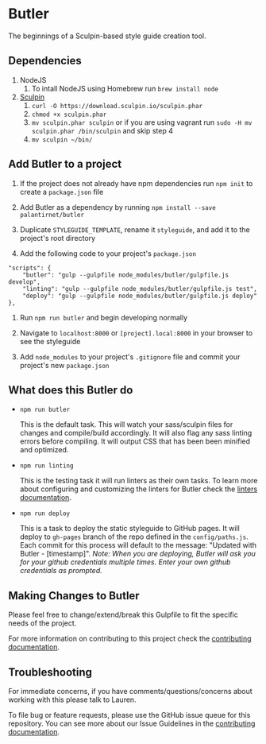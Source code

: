 # Butler
The beginnings of a Sculpin-based style guide creation tool. 

## Dependencies
1. NodeJS 
   1. To intall NodeJS using Homebrew run `brew install node` 
1. [Sculpin](https://sculpin.io/getstarted/)
    1. `curl -O https://download.sculpin.io/sculpin.phar`
    2. `chmod +x sculpin.phar`
    3. `mv sculpin.phar sculpin` or if you are using vagrant run `sudo -H mv sculpin.phar /bin/sculpin` and skip step 4
    4. `mv sculpin ~/bin/` 

## Add Butler to a project
1.   If the project does not already have npm dependencies run `npm init` to create a `package.json` file

1.   Add Butler as a dependency by running `npm install --save palantirnet/butler`

1.  Duplicate `STYLEGUIDE_TEMPLATE`, rename it `styleguide`, and add it to the project's root directory

1.  Add the following code to your project's `package.json`

````
"scripts": {
	"butler": "gulp --gulpfile node_modules/butler/gulpfile.js develop",
	"linting": "gulp --gulpfile node_modules/butler/gulpfile.js test",
	"deploy": "gulp --gulpfile node_modules/butler/gulpfile.js deploy"
},
````

1.  Run `npm run butler` and begin developing normally

1.  Navigate to `localhost:8000` or `[project].local:8000` in your browser to see the styleguide

1.  Add `node_modules` to your project's `.gitignore` file and commit your project's new `package.json`

## What does this Butler do
*  `npm run butler` 
    
    This is the default task. This will watch your sass/sculpin files for changes and compile/build accordingly. It will also flag any sass linting errors before compiling. It will output CSS that has been been minified and optimized. 

*  `npm run linting`

    This is the testing task it will run linters as their own tasks. To learn more about configuring and customizing the linters for Butler check the [linters documentation](/docs/LINTERS.md).

*   `npm run deploy`

    This is a task to deploy the static styleguide to GitHub pages. It will deploy to `gh-pages` branch of the repo defined in the `config/paths.js`. Each commit for this process will default to the message: "Updated with Butler - [timestamp]". *Note: When you are deploying, Butler will ask you for your github credentials multiple times. Enter your own github credentials as prompted.*

## Making Changes to Butler
Please feel free to change/extend/break this Gulpfile to fit the specific needs of the project.

For more information on contributing to this project check the [contributing documentation](/docs/CONTRIBUTING.md).

## Troubleshooting
For immediate concerns, if you have comments/questions/concerns about working with this please talk to Lauren.

To file bug or feature requests, please use the GitHub issue queue for this repository. You can see more about our Issue Guidelines in the [contributing documentation](/docs/CONTRIBUTING.md).

